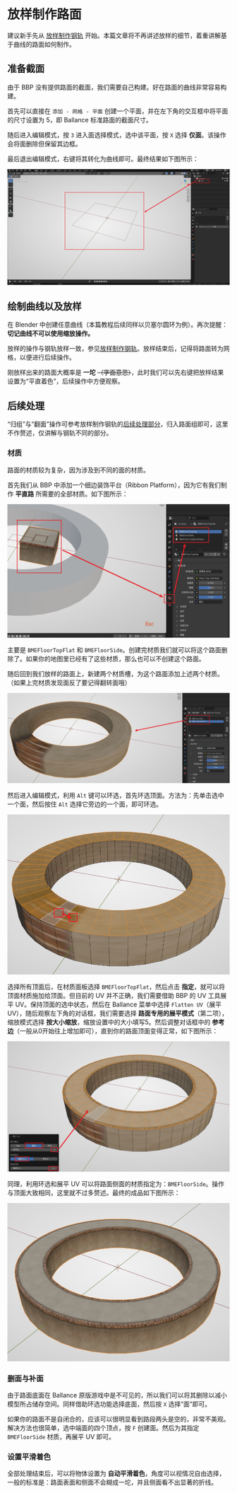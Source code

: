 # 放样制作路面

建议新手先从 [放样制作钢轨](sampling-rail#放样) 开始。本篇文章将不再讲述放样的细节，着重讲解基于曲线的路面如何制作。

## 准备截面

由于 BBP 没有提供路面的截面，我们需要自己构建。好在路面的曲线非常容易构建。

首先可以直接在 `添加 - 网格 - 平面` 创建一个平面，并在左下角的交互框中将平面的尺寸设置为 5，即 Ballance 标准路面的截面尺寸。

随后进入编辑模式，按 `3` 进入面选择模式，选中该平面，按 `X` 选择 **仅面**。该操作会将面删除但保留其边框。

最后退出编辑模式，右键将其转化为曲线即可。最终结果如下图所示：

![sampling_floor_section](../../../imgs/sampling_floor_section.png)

## 绘制曲线以及放样

在 Blender 中创建任意曲线（本篇教程后续同样以贝塞尔圆环为例）。再次提醒：**切记曲线不可以使用缩放操作。**

放样的操作与钢轨放样一致，参见[放样制作钢轨](sampling-rail#放样)。放样结束后，记得将路面转为网格，以便进行后续操作。

刚放样出来的路面大概率是 **一坨** ~~（字面意思）~~，此时我们可以先右键把放样结果设置为“平直着色”，后续操作中方便观察。

## 后续处理

“归组”与“翻面”操作可参考放样制作钢轨的[后续处理部分](sampling-rail#后续处理)，归入路面组即可，这里不作赘述，仅讲解与钢轨不同的部分。

### 材质

路面的材质较为复杂，因为涉及到不同的面的材质。

首先我们从 BBP 中添加一个细边装饰平台（Ribbon Platform），因为它有我们制作 **平直路** 所需要的全部材质。如下图所示：

![sampling_floor_gen_material](../../../imgs/sampling_floor_gen_material.png)

主要是 `BMEFloorTopFlat` 和 `BMEFloorSide`。创建完材质我们就可以将这个路面删除了。如果你的地图里已经有了这些材质，那么也可以不创建这个路面。

随后回到我们放样的路面上，新建两个材质槽，为这个路面添加上述两个材质。（如果上完材质发现面反了要记得翻转面哦）

![sampling_floor_material](../../../imgs/sampling_floor_material.png)

然后进入编辑模式，利用 `Alt` 键可以环选，首先环选顶面。方法为：先单击选中一个面，然后按住 `Alt` 选择它旁边的一个面，即可环选。

![sampling_floor_select_top](../../../imgs/sampling_floor_select_top.png)

选择所有顶面后，在材质面板选择 `BMEFloorTopFlat`，然后点击 **指定**，就可以将顶面材质施加给顶面。但目前的 UV 并不正确，我们需要借助 BBP 的 UV 工具展平 UV。保持顶面的选中状态，然后在 Ballance 菜单中选择 `Flatten UV`（展平 UV），随后观察左下角的对话框，我们需要选择 **路面专用的展平模式**（第二项），缩放模式选择 **按大小缩放**，缩放设置中的大小填写5。然后调整对话框中的 **参考边**（一般从0开始往上增加即可），直到你的路面顶面变得正常，如下图所示：

![sampling_floor_flatten_uv](../../../imgs/sampling_floor_flatten_uv.png)

同理，利用环选和展平 UV 可以将路面侧面的材质指定为：`BMEFloorSide`。操作与顶面大致相同，这里就不过多赘述。最终的成品如下图所示：

![sampling_floor_result](../../../imgs/sampling_floor_result.png)

### 删面与补面

由于路面底面在 Ballance 原版游戏中是不可见的，所以我们可以将其删除以减小模型所占储存空间。同样借助环选功能选择底面，然后按 `X` 选择“面”即可。

如果你的路面不是自闭合的，应该可以很明显看到路段两头是空的，非常不美观。解决方法也很简单，选中端面的四个顶点，按 `F` 创建面。然后为其指定 `BMEFloorSide` 材质，再展平 UV 即可。

### 设置平滑着色

全部处理结束后，可以将物体设置为 **自动平滑着色**，角度可以视情况自由选择，一般的标准是：路面表面和侧面不会糊成一坨，并且侧面看不出显著的折线。
